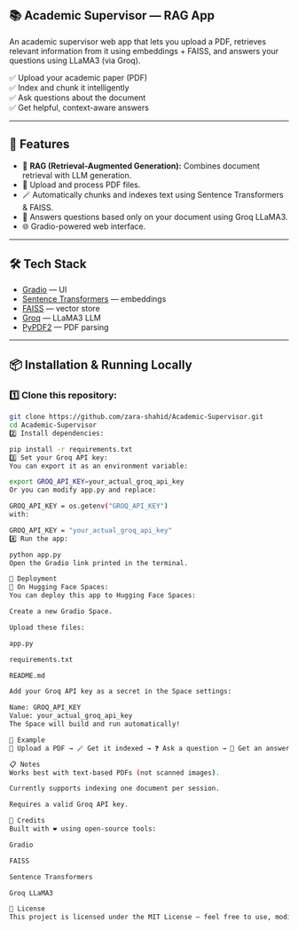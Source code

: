 ## 📚 Academic Supervisor — RAG App

An academic supervisor web app that lets you upload a PDF, retrieves relevant information from it using embeddings + FAISS, and answers your questions using LLaMA3 (via Groq).  

✅ Upload your academic paper (PDF)  
✅ Index and chunk it intelligently  
✅ Ask questions about the document  
✅ Get helpful, context-aware answers  

---

## 🚀 Features

- 🔗 **RAG (Retrieval-Augmented Generation):** Combines document retrieval with LLM generation.
- 📄 Upload and process PDF files.
- 🪄 Automatically chunks and indexes text using Sentence Transformers & FAISS.
- 🤖 Answers questions based only on your document using Groq LLaMA3.
- 🌐 Gradio-powered web interface.

---

## 🛠️ Tech Stack

- [Gradio](https://gradio.app/) — UI
- [Sentence Transformers](https://www.sbert.net/) — embeddings
- [FAISS](https://faiss.ai/) — vector store
- [Groq](https://console.groq.com/) — LLaMA3 LLM
- [PyPDF2](https://pypi.org/project/PyPDF2/) — PDF parsing

---

## 📦 Installation & Running Locally

### 1️⃣ Clone this repository:
```bash
git clone https://github.com/zara-shahid/Academic-Supervisor.git
cd Academic-Supervisor
2️⃣ Install dependencies:

pip install -r requirements.txt
3️⃣ Set your Groq API key:
You can export it as an environment variable:

export GROQ_API_KEY=your_actual_groq_api_key
Or you can modify app.py and replace:

GROQ_API_KEY = os.getenv("GROQ_API_KEY")
with:

GROQ_API_KEY = "your_actual_groq_api_key"
4️⃣ Run the app:

python app.py
Open the Gradio link printed in the terminal.

🌟 Deployment
🚀 On Hugging Face Spaces:
You can deploy this app to Hugging Face Spaces:

Create a new Gradio Space.

Upload these files:

app.py

requirements.txt

README.md

Add your Groq API key as a secret in the Space settings:

Name: GROQ_API_KEY
Value: your_actual_groq_api_key
The Space will build and run automatically!

📄 Example
📄 Upload a PDF → 🪄 Get it indexed → ❓ Ask a question → 🤖 Get an answer.

📋 Notes
Works best with text-based PDFs (not scanned images).

Currently supports indexing one document per session.

Requires a valid Groq API key.

🙌 Credits
Built with ❤️ using open-source tools:

Gradio

FAISS

Sentence Transformers

Groq LLaMA3

📜 License
This project is licensed under the MIT License — feel free to use, modify, and share.
